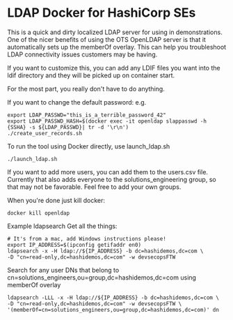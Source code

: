 # LDAP Docker for HashiCorp SEs

This is a quick and dirty localized LDAP server for using in demonstrations. One of the nicer benefits of using the OTS OpenLDAP server is that it automatically sets up the memberOf overlay.   This can help you troubleshoot LDAP connectivity issues customers may be having.

If you want to customize this, you can add any LDIF files you want into the ldif directory and they will be picked up on container start.

For the most part, you really don't have to do anything.


If you want to change the default password:
e.g.
```
export LDAP_PASSWD="this_is_a_terrible_password_42"
export LDAP_PASSWD_HASH=$(docker exec -it openldap slappasswd -h {SSHA} -s ${LDAP_PASSWD}| tr -d '\r\n')
./create_user_records.sh
```

To run the tool using Docker directly, use launch_ldap.sh
```
./launch_ldap.sh
```

If you want to add more users, you can add them to the users.csv file.   Currently that also adds everyone to the solutions_engineering group, so that may not be favorable.   Feel free to add your own groups.   

When you're done just kill docker:
```
docker kill openldap
```


Example ldapsearch
Get all the things:
```
# It's from a mac, add Windows instructions please!
export IP_ADDRESS=$(ipconfig getifaddr en0)
ldapsearch -x -H ldap://${IP_ADDRESS} -b dc=hashidemos,dc=com \
-D "cn=read-only,dc=hashidemos,dc=com" -w devsecopsFTW
```

Search for any user DNs that belong to cn=solutions_engineers,ou=group,dc=hashidemos,dc=com using memberOf overlay
```
ldapsearch -LLL -x -H ldap://${IP_ADDRESS} -b dc=hashidemos,dc=com \
-D "cn=read-only,dc=hashidemos,dc=com" -w devsecopsFTW \
'(memberOf=cn=solutions_engineers,ou=group,dc=hashidemos,dc=com)' dn
```
